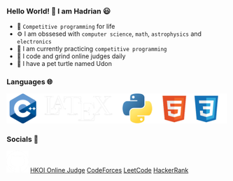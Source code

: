 ### Hello World! 👋 I am Hadrian 😃
- 🧠 ```Competitive programming``` for life
- ⚙️ I am obssesed with ```computer science```, ```math```, ```astrophysics``` and ```electronics```
- 🌱 I am currently practicing ```competitive programming```
- 🔨 I code and grind online judges daily
- 🐢 I have a pet turtle named Udon
### Languages 🌐
![](github_language_1.png)
### Socials 🤝
[<img width="50px" src="github_socials.png" />](https://github.com/udontur)
[HKOI Online Judge](https://judge.hkoi.org/user/wy_hadrianlau)
[CodeForces](https://codeforces.com/profile/Lau_Needs_A)
[LeetCode](https://leetcode.com/udontur/)
[HackerRank](https://www.hackerrank.com/profile/udontur)
